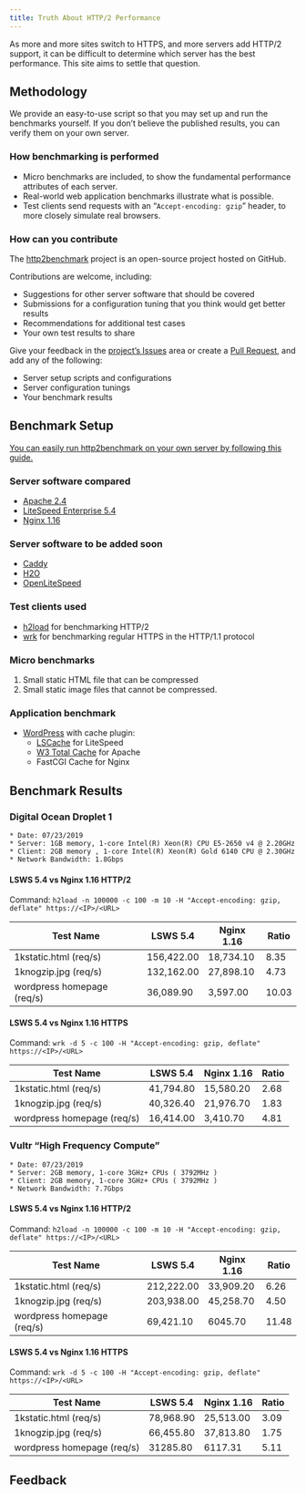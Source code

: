 ```yaml
---
title: Truth About HTTP/2 Performance
---
```


As more and more sites switch to HTTPS, and more servers add HTTP/2 support, it can be difficult to determine which server has the best performance. This site aims to settle that question.

## Methodology

We provide an easy-to-use script so that you may set up and run the benchmarks yourself. If you don’t believe the published results, you can verify them on your own server.

### How benchmarking is performed

*   Micro benchmarks are included, to show the fundamental performance attributes of each server.
*   Real-world web application benchmarks illustrate what is possible.
*   Test clients send requests with an “`Accept-encoding: gzip`” header, to more closely simulate real browsers.

### How can you contribute

The [http2benchmark](https://github.com/http2benchmark/http2benchmark) project is an open-source project hosted on GitHub. 

Contributions are welcome, including:

*   Suggestions for other server software that should be covered
*   Submissions for a configuration tuning that you think would get better results
*   Recommendations for additional test cases
*   Your own test results to share

Give your feedback in the [project’s Issues](https://github.com/http2benchmark/http2benchmark/issues) area or create a [Pull Request](https://github.com/http2benchmark/http2benchmark/pulls), and add any of the following: 

*   Server setup scripts and configurations
*   Server configuration tunings
*   Your benchmark results

## Benchmark Setup

[You can easily run http2benchmark on your own server by following this guide.](https://http2benchmark.org/guide.html)

### Server software compared

*   [Apache 2.4](http://httpd.apache.org/)
*   [LiteSpeed Enterprise 5.4](https://www.litespeedtech.com/products/litespeed-web-server)
*   [Nginx 1.16](http://nginx.org/)

### Server software to be added soon

*   [Caddy](https://caddyserver.com/)
*   [H2O](https://h2o.examp1e.net/)
*   [OpenLiteSpeed](https://openlitespeed.org/)

### Test clients used

*   [h2load](https://nghttp2.org/documentation/h2load-howto.html) for benchmarking HTTP/2
*   [wrk](https://github.com/wg/wrk) for benchmarking regular HTTPS in the HTTP/1.1 protocol

### Micro benchmarks

1. Small static HTML file that can be compressed
2. Small static image files that cannot be compressed.

### Application benchmark

*   [WordPress](https://wordpress.org/) with cache plugin: 
    *   [LSCache](https://wordpress.org/plugins/litespeed-cache/) for LiteSpeed
    *   [W3 Total Cache](https://wordpress.org/plugins/w3-total-cache/) for Apache
    *   FastCGI Cache for Nginx

## Benchmark Results

###   Digital Ocean Droplet 1
    * Date: 07/23/2019
    * Server: 1GB memory, 1-core Intel(R) Xeon(R) CPU E5-2650 v4 @ 2.20GHz
    * Client: 2GB memory , 1-core Intel(R) Xeon(R) Gold 6140 CPU @ 2.30GHz
    * Network Bandwidth: 1.8Gbps

#### LSWS 5.4 vs Nginx 1.16 HTTP/2 

Command: `h2load -n 100000 -c 100 -m 10 -H "Accept-encoding: gzip, deflate" https://<IP>/<URL>`

Test Name | LSWS 5.4    | Nginx 1.16 | Ratio
----------|------------ | -------------|------
1kstatic.html (req/s) | 156,422.00 | 18,734.10| 8.35
1knogzip.jpg (req/s) | 132,162.00 | 27,898.10| 4.73
wordpress homepage (req/s) | 36,089.90 | 3,597.00 | 10.03

#### LSWS 5.4 vs Nginx 1.16 HTTPS 

Command: `wrk -d 5 -c 100 -H "Accept-encoding: gzip, deflate" https://<IP>/<URL>`

Test Name | LSWS 5.4    | Nginx 1.16 | Ratio
----------|------------ | -------------|------
1kstatic.html (req/s) | 41,794.80 | 15,580.20 | 2.68
1knogzip.jpg (req/s) | 40,326.40 | 21,976.70 | 1.83
wordpress homepage (req/s) | 16,414.00 | 3,410.70 | 4.81

###   Vultr “High Frequency Compute”
    * Date: 07/23/2019
    * Server: 2GB memory, 1-core 3GHz+ CPUs ( 3792MHz )
    * Client: 2GB memory, 1-core 3GHz+ CPUs ( 3792MHz )
    * Network Bandwidth: 7.7Gbps

#### LSWS 5.4 vs Nginx 1.16 HTTP/2 

Command: `h2load -n 100000 -c 100 -m 10 -H "Accept-encoding: gzip, deflate" https://<IP>/<URL>`

Test Name | LSWS 5.4    | Nginx 1.16 | Ratio
----------|------------ | -------------|------
1kstatic.html (req/s) | 212,222.00 | 33,909.20| 6.26
1knogzip.jpg (req/s) | 203,938.00 | 45,258.70| 4.50
wordpress homepage (req/s) | 69,421.10 | 6045.70 | 11.48

#### LSWS 5.4 vs Nginx 1.16 HTTPS 

Command: `wrk -d 5 -c 100 -H "Accept-encoding: gzip, deflate" https://<IP>/<URL>`

Test Name | LSWS 5.4    | Nginx 1.16 | Ratio
----------|------------ | -------------|------
1kstatic.html (req/s) | 78,968.90 | 25,513.00 | 3.09
1knogzip.jpg (req/s) | 66,455.80 | 37,813.80 | 1.75
wordpress homepage (req/s) | 31285.80 | 6117.31 | 5.11

## Feedback

